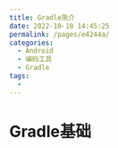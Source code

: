 ```yaml
---
title: Gradle简介
date: 2022-10-10 14:45:25
permalink: /pages/e4244a/
categories:
  - Android
  - 编码工具
  - Gradle
tags:
  - 
---
```




# Gradle基础







